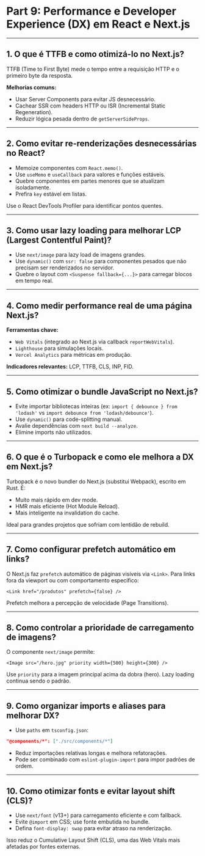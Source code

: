 # Part 9: Performance e Developer Experience (DX) em React e Next.js

---

## 1. O que é TTFB e como otimizá-lo no Next.js?


TTFB (Time to First Byte) mede o tempo entre a requisição HTTP e o primeiro byte da resposta.

**Melhorias comuns:**

* Usar Server Components para evitar JS desnecessário.
* Cachear SSR com headers HTTP ou ISR (Incremental Static Regeneration).
* Reduzir lógica pesada dentro de `getServerSideProps`.

---

## 2. Como evitar re-renderizações desnecessárias no React?



* Memoize componentes com `React.memo()`.
* Use `useMemo` e `useCallback` para valores e funções estáveis.
* Quebre componentes em partes menores que se atualizam isoladamente.
* Prefira `key` estável em listas.

Use o React DevTools Profiler para identificar pontos quentes.

---

## 3. Como usar lazy loading para melhorar LCP (Largest Contentful Paint)?



* Use `next/image` para lazy load de imagens grandes.
* Use `dynamic()` com `ssr: false` para componentes pesados que não precisam ser renderizados no servidor.
* Quebre o layout com `<Suspense fallback={...}>` para carregar blocos em tempo real.

---

## 4. Como medir performance real de uma página Next.js?

**Ferramentas chave:**

* `Web Vitals` (integrado ao Next.js via callback `reportWebVitals`).
* `Lighthouse` para simulações locais.
* `Vercel Analytics` para métricas em produção.

**Indicadores relevantes:** LCP, TTFB, CLS, INP, FID.

---

## 5. Como otimizar o bundle JavaScript no Next.js?



* Evite importar bibliotecas inteiras (ex: `import { debounce } from 'lodash'` vs `import debounce from 'lodash/debounce'`).
* Use `dynamic()` para code-splitting manual.
* Avalie dependências com `next build --analyze`.
* Elimine imports não utilizados.

---

## 6. O que é o Turbopack e como ele melhora a DX em Next.js?


Turbopack é o novo bundler do Next.js (substitui Webpack), escrito em Rust. É:

* Muito mais rápido em dev mode.
* HMR mais eficiente (Hot Module Reload).
* Mais inteligente na invalidation do cache.

Ideal para grandes projetos que sofriam com lentidão de rebuild.

---

## 7. Como configurar prefetch automático em links?


O Next.js faz `prefetch` automático de páginas visíveis via `<Link>`. Para links fora da viewport ou com comportamento específico:

```tsx
<Link href="/produtos" prefetch={false} />
```

Prefetch melhora a percepção de velocidade (Page Transitions).

---

## 8. Como controlar a prioridade de carregamento de imagens?


O componente `next/image` permite:

```tsx
<Image src="/hero.jpg" priority width={500} height={300} />
```

Use `priority` para a imagem principal acima da dobra (hero). Lazy loading continua sendo o padrão.

---

## 9. Como organizar imports e aliases para melhorar DX?



* Use `paths` em `tsconfig.json`:

```json
"@components/*": ["./src/components/*"]
```

* Reduz importações relativas longas e melhora refatorações.
* Pode ser combinado com `eslint-plugin-import` para impor padrões de ordem.

---

## 10. Como otimizar fonts e evitar layout shift (CLS)?



* Use `next/font` (v13+) para carregamento eficiente e com fallback.
* Evite `@import` em CSS; use fonte embutida no bundle.
* Defina `font-display: swap` para evitar atraso na renderização.

Isso reduz o Cumulative Layout Shift (CLS), uma das Web Vitals mais afetadas por fontes externas.